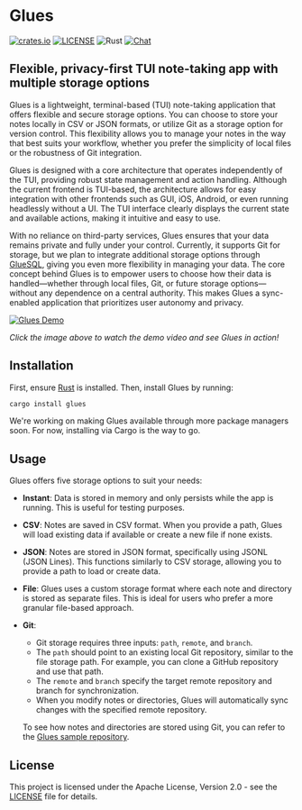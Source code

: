 # Glues

[![crates.io](https://img.shields.io/crates/v/glues.svg)](https://crates.io/crates/glues)
[![LICENSE](https://img.shields.io/crates/l/glues.svg)](https://github.com/gluesql/glues/blob/main/LICENSE)
![Rust](https://github.com/gluesql/glues/workflows/Rust/badge.svg)
[![Chat](https://img.shields.io/discord/780298017940176946?logo=discord&logoColor=white)](https://discord.gg/C6TDEgzDzY)

## Flexible, privacy-first TUI note-taking app with multiple storage options

Glues is a lightweight, terminal-based (TUI) note-taking application that offers flexible and secure storage options. You can choose to store your notes locally in CSV or JSON formats, or utilize Git as a storage option for version control. This flexibility allows you to manage your notes in the way that best suits your workflow, whether you prefer the simplicity of local files or the robustness of Git integration.

Glues is designed with a core architecture that operates independently of the TUI, providing robust state management and action handling. Although the current frontend is TUI-based, the architecture allows for easy integration with other frontends such as GUI, iOS, Android, or even running headlessly without a UI. The TUI interface clearly displays the current state and available actions, making it intuitive and easy to use.

With no reliance on third-party services, Glues ensures that your data remains private and fully under your control. Currently, it supports Git for storage, but we plan to integrate additional storage options through [GlueSQL](https://github.com/gluesql/gluesql), giving you even more flexibility in managing your data. The core concept behind Glues is to empower users to choose how their data is handled—whether through local files, Git, or future storage options—without any dependence on a central authority. This makes Glues a sync-enabled application that prioritizes user autonomy and privacy.

[![Glues Demo](http://img.youtube.com/vi/bnDoAhHJ-zI/0.jpg)](https://youtu.be/bnDoAhHJ-zI "Watch the Glues Demo Video")

*Click the image above to watch the demo video and see Glues in action!*

## Installation

First, ensure [Rust](https://www.rust-lang.org/tools/install) is installed. Then, install Glues by running:

```bash
cargo install glues
```

We're working on making Glues available through more package managers soon. For now, installing via Cargo is the way to go.

## Usage

Glues offers five storage options to suit your needs:

* **Instant**: Data is stored in memory and only persists while the app is running. This is useful for testing purposes.
* **CSV**: Notes are saved in CSV format. When you provide a path, Glues will load existing data if available or create a new file if none exists.
* **JSON**: Notes are stored in JSON format, specifically using JSONL (JSON Lines). This functions similarly to CSV storage, allowing you to provide a path to load or create data.
* **File**: Glues uses a custom storage format where each note and directory is stored as separate files. This is ideal for users who prefer a more granular file-based approach.
* **Git**:
  - Git storage requires three inputs: `path`, `remote`, and `branch`.
  - The `path` should point to an existing local Git repository, similar to the file storage path. For example, you can clone a GitHub repository and use that path.
  - The `remote` and `branch` specify the target remote repository and branch for synchronization.
  - When you modify notes or directories, Glues will automatically sync changes with the specified remote repository.

  To see how notes and directories are stored using Git, you can refer to the [Glues sample repository](https://github.com/gluesql/glues-sample-note).

## License

This project is licensed under the Apache License, Version 2.0 - see the [LICENSE](https://github.com/gluesql/glues/blob/main/LICENSE) file for details.
